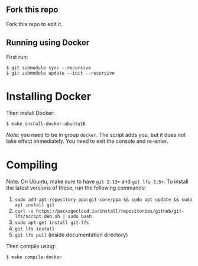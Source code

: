 ## Fork this repo

Fork this repo to edit it.


## Running using Docker

First run:

    $ git submodule sync --recursive
    $ git submodule update --init --recursive

# Installing Docker

Then install Docker:

    $ make install-docker-ubuntu16

*Note*: you need to be in group `docker`. The script adds you, but it does not take effect immediately. You need to exit the console and re-enter.

# Compiling

Note: On Ubuntu, make sure to have `git 2.13+` and `git lfs 2.5+`. To install the latest versions of these, run the following commands:

1. `sudo add-apt-repository ppa:git-core/ppa && sudo apt update && sudo apt install git`
2. `curl -s https://packagecloud.io/install/repositories/github/git-lfs/script.deb.sh | sudo bash`
3. `sudo apt-get install git-lfs`
4. `git lfs install`
5. `git lfs pull` (inside documentation directory)

Then compile using:

    $ make compile-docker

